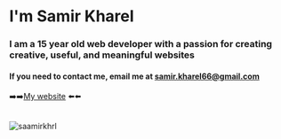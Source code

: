 # I'm Samir Kharel
<h3>I am a 15 year old web developer with a passion for creating creative, useful, and meaningful websites</h3>
<h4>If you need to contact me, email me at <a href="mailto:samir.kharel66@gmail.com">samir.kharel66@gmail.com</a></h4>
➡️➡️<a href='https://www.samirkharel.com/' target='_blank'>My website</a> ⬅️⬅️
</br>
</br>
<p align="left"> <img src="https://komarev.com/ghpvc/?username=saamirkhrl&label=Total%20views&color=0e75b6&style=flat" alt="saamirkhrl" /> </p>
